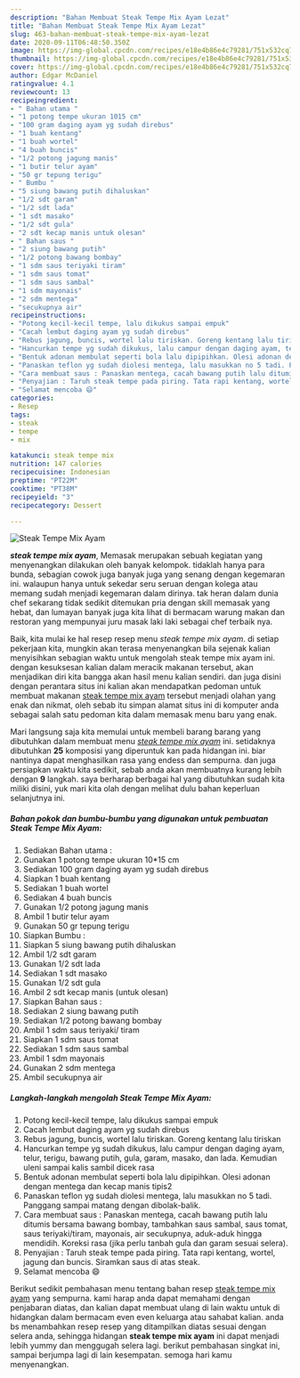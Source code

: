 ```yaml
---
description: "Bahan Membuat Steak Tempe Mix Ayam Lezat"
title: "Bahan Membuat Steak Tempe Mix Ayam Lezat"
slug: 463-bahan-membuat-steak-tempe-mix-ayam-lezat
date: 2020-09-11T06:48:50.350Z
image: https://img-global.cpcdn.com/recipes/e18e4b86e4c79281/751x532cq70/steak-tempe-mix-ayam-foto-resep-utama.jpg
thumbnail: https://img-global.cpcdn.com/recipes/e18e4b86e4c79281/751x532cq70/steak-tempe-mix-ayam-foto-resep-utama.jpg
cover: https://img-global.cpcdn.com/recipes/e18e4b86e4c79281/751x532cq70/steak-tempe-mix-ayam-foto-resep-utama.jpg
author: Edgar McDaniel
ratingvalue: 4.1
reviewcount: 13
recipeingredient:
- " Bahan utama "
- "1 potong tempe ukuran 1015 cm"
- "100 gram daging ayam yg sudah direbus"
- "1 buah kentang"
- "1 buah wortel"
- "4 buah buncis"
- "1/2 potong jagung manis"
- "1 butir telur ayam"
- "50 gr tepung terigu"
- " Bumbu "
- "5 siung bawang putih dihaluskan"
- "1/2 sdt garam"
- "1/2 sdt lada"
- "1 sdt masako"
- "1/2 sdt gula"
- "2 sdt kecap manis untuk olesan"
- " Bahan saus "
- "2 siung bawang putih"
- "1/2 potong bawang bombay"
- "1 sdm saus teriyaki tiram"
- "1 sdm saus tomat"
- "1 sdm saus sambal"
- "1 sdm mayonais"
- "2 sdm mentega"
- "secukupnya air"
recipeinstructions:
- "Potong kecil-kecil tempe, lalu dikukus sampai empuk"
- "Cacah lembut daging ayam yg sudah direbus"
- "Rebus jagung, buncis, wortel lalu tiriskan. Goreng kentang lalu tiriskan"
- "Hancurkan tempe yg sudah dikukus, lalu campur dengan daging ayam, telur, terigu, bawang putih, gula, garam, masako, dan lada. Kemudian uleni sampai kalis sambil dicek rasa"
- "Bentuk adonan membulat seperti bola lalu dipipihkan. Olesi adonan dengan mentega dan kecap manis tipis2"
- "Panaskan teflon yg sudah diolesi mentega, lalu masukkan no 5 tadi. Panggang sampai matang dengan dibolak-balik."
- "Cara membuat saus : Panaskan mentega, cacah bawang putih lalu ditumis bersama bawang bombay, tambahkan saus sambal, saus tomat, saus teriyaki/tiram, mayonais, air secukupnya, aduk-aduk hingga mendidih. Koreksi rasa (jika perlu tanbah gula dan garam sesuai selera)."
- "Penyajian : Taruh steak tempe pada piring. Tata rapi kentang, wortel, jagung dan buncis. Siramkan saus di atas steak."
- "Selamat mencoba 😄"
categories:
- Resep
tags:
- steak
- tempe
- mix

katakunci: steak tempe mix 
nutrition: 147 calories
recipecuisine: Indonesian
preptime: "PT22M"
cooktime: "PT38M"
recipeyield: "3"
recipecategory: Dessert

---
```



![Steak Tempe Mix Ayam](https://img-global.cpcdn.com/recipes/e18e4b86e4c79281/751x532cq70/steak-tempe-mix-ayam-foto-resep-utama.jpg)

<b><i>steak tempe mix ayam</i></b>, Memasak merupakan sebuah kegiatan yang menyenangkan dilakukan oleh banyak kelompok. tidaklah hanya para bunda, sebagian cowok juga banyak juga yang senang dengan kegemaran ini. walaupun hanya untuk sekedar seru seruan dengan kolega atau memang sudah menjadi kegemaran dalam dirinya. tak heran dalam dunia chef sekarang tidak sedikit ditemukan pria dengan skill memasak yang hebat, dan lumayan banyak juga kita lihat di bermacam warung makan dan restoran yang mempunyai juru masak laki laki sebagai chef terbaik nya.



Baik, kita mulai ke hal resep resep menu <i>steak tempe mix ayam</i>. di setiap pekerjaan kita, mungkin akan terasa menyenangkan bila sejenak kalian menyisihkan sebagian waktu untuk mengolah steak tempe mix ayam ini. dengan kesuksesan kalian dalam meracik makanan tersebut, akan menjadikan diri kita bangga akan hasil menu kalian sendiri. dan juga disini dengan perantara situs ini kalian akan mendapatkan pedoman untuk membuat makanan <u>steak tempe mix ayam</u> tersebut menjadi olahan yang enak dan nikmat, oleh sebab itu simpan alamat situs ini di komputer anda sebagai salah satu pedoman kita dalam memasak menu baru yang enak.


Mari langsung saja kita memulai untuk membeli barang barang yang dibutuhkan dalam membuat menu <u><i>steak tempe mix ayam</i></u> ini. setidaknya dibutuhkan <b>25</b> komposisi yang diperuntuk kan pada hidangan ini. biar nantinya dapat menghasilkan rasa yang endess dan sempurna. dan juga persiapkan waktu kita sedikit, sebab anda akan membuatnya kurang lebih dengan <b>9</b> langkah. saya berharap berbagai hal yang dibutuhkan sudah kita miliki disini, yuk mari kita olah dengan melihat dulu bahan keperluan selanjutnya ini.

<!--inarticleads1-->

##### Bahan pokok dan bumbu-bumbu yang digunakan untuk pembuatan Steak Tempe Mix Ayam:

1. Sediakan  Bahan utama :
1. Gunakan 1 potong tempe ukuran 10*15 cm
1. Sediakan 100 gram daging ayam yg sudah direbus
1. Siapkan 1 buah kentang
1. Sediakan 1 buah wortel
1. Sediakan 4 buah buncis
1. Gunakan 1/2 potong jagung manis
1. Ambil 1 butir telur ayam
1. Gunakan 50 gr tepung terigu
1. Siapkan  Bumbu :
1. Siapkan 5 siung bawang putih dihaluskan
1. Ambil 1/2 sdt garam
1. Gunakan 1/2 sdt lada
1. Sediakan 1 sdt masako
1. Gunakan 1/2 sdt gula
1. Ambil 2 sdt kecap manis (untuk olesan)
1. Siapkan  Bahan saus :
1. Sediakan 2 siung bawang putih
1. Sediakan 1/2 potong bawang bombay
1. Ambil 1 sdm saus teriyaki/ tiram
1. Siapkan 1 sdm saus tomat
1. Sediakan 1 sdm saus sambal
1. Ambil 1 sdm mayonais
1. Gunakan 2 sdm mentega
1. Ambil secukupnya air




<!--inarticleads2-->

##### Langkah-langkah mengolah Steak Tempe Mix Ayam:

1. Potong kecil-kecil tempe, lalu dikukus sampai empuk
1. Cacah lembut daging ayam yg sudah direbus
1. Rebus jagung, buncis, wortel lalu tiriskan. Goreng kentang lalu tiriskan
1. Hancurkan tempe yg sudah dikukus, lalu campur dengan daging ayam, telur, terigu, bawang putih, gula, garam, masako, dan lada. Kemudian uleni sampai kalis sambil dicek rasa
1. Bentuk adonan membulat seperti bola lalu dipipihkan. Olesi adonan dengan mentega dan kecap manis tipis2
1. Panaskan teflon yg sudah diolesi mentega, lalu masukkan no 5 tadi. Panggang sampai matang dengan dibolak-balik.
1. Cara membuat saus : Panaskan mentega, cacah bawang putih lalu ditumis bersama bawang bombay, tambahkan saus sambal, saus tomat, saus teriyaki/tiram, mayonais, air secukupnya, aduk-aduk hingga mendidih. Koreksi rasa (jika perlu tanbah gula dan garam sesuai selera).
1. Penyajian : Taruh steak tempe pada piring. Tata rapi kentang, wortel, jagung dan buncis. Siramkan saus di atas steak.
1. Selamat mencoba 😄




Berikut sedikit pembahasan menu tentang bahan resep <u>steak tempe mix ayam</u> yang sempurna. kami harap anda dapat memahami dengan penjabaran diatas, dan kalian dapat membuat ulang di lain waktu untuk di hidangkan dalam bermacam even even keluarga atau sahabat kalian. anda bs menambahkan resep resep yang ditampilkan diatas sesuai dengan selera anda, sehingga hidangan <b>steak tempe mix ayam</b> ini dapat menjadi lebih yummy dan menggugah selera lagi. berikut pembahasan singkat ini, sampai berjumpa lagi di lain kesempatan. semoga hari kamu menyenangkan.
